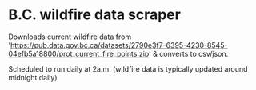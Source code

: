 # B.C. wildfire data scraper    

Downloads current wildfire data from 'https://pub.data.gov.bc.ca/datasets/2790e3f7-6395-4230-8545-04efb5a18800/prot_current_fire_points.zip' & converts to csv/json.

Scheduled to run daily at 2a.m. (wildfire data is typically updated around midnight daily)
